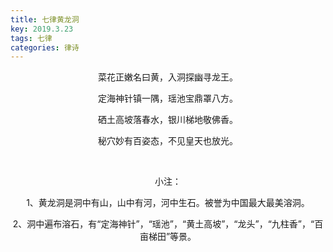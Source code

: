 ```yaml
---
title: 七律黄龙洞
key: 2019.3.23
tags: 七律
categories: 律诗
---
```


<p align="center">菜花正嫩名曰黄，入洞探幽寻龙王。
</p>
<p align="center">定海神针镇一隅，瑶池宝鼎罩八方。
</p>
<p align="center">硒土高坡落春水，银川梯地敬佛香。
</p>
<p align="center">秘穴妙有百姿态，不见皇天也放光。
</p>
<p align="center"></br>
</p>
<p align="center">小注：
</p>
<p align="center">1、黄龙洞是洞中有山，山中有河，河中生石。被誉为中国最大最美溶洞。
</p>
<p align="center">2、洞中遍布溶石，有“定海神针”，“瑶池”，“黄土高坡”，“龙头”，“九柱香”，“百亩梯田”等景。
</p>
<p align="center"></br>
</p>
